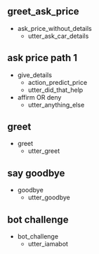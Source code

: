 ## greet_ask_price
* ask_price_without_details
  - utter_ask_car_details
  
## ask price path 1
* give_details
  - action_predict_price
  - utter_did_that_help
* affirm OR deny
  - utter_anything_else

## greet
* greet
  - utter_greet

## say goodbye
* goodbye
  - utter_goodbye

## bot challenge
* bot_challenge
  - utter_iamabot
